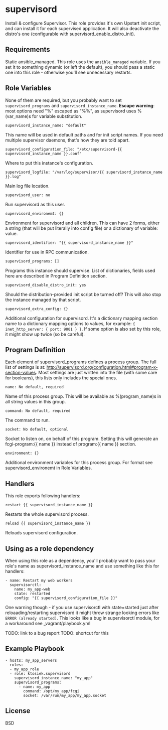 supervisord
===========

Install & configure Supervisor.
This role provides it's own Upstart init script, and can install it for each supervised application.
It will also deactivate the distro's one (configurable with supervisord_enable_distro_init).


Requirements
------------

Static ansible_managed.
    This role uses the ``ansible_managed`` variable. If you set it to something dynamic (or left the default), you should pass a static one into this role - otherwise you'll see unnecessary restarts.



Role Variables
--------------

None of them are required, but you probably want to set ``supervisord_programs`` and ``supervisord_instance_name``.
**Escape warning**: most options need "%" escaped as "%%", as supervisord uses %(var_name)s for variable substitution.


    supervisord_instance_name: "default"

This name will be used in default paths and for init script names.
If you need multiple supervisor daemons, that's how they are told apart.


    supervisord_configuration_file: "/etc/supervisord-{{ supervisord_instance_name }}.conf"

Where to put this instance's configuration.


    supervisord_logfile: "/var/log/supervisor/{{ supervisord_instance_name }}.log"

Main log file location.


    supervisord_user: no

Run supervisord as this user.


    supervisord_environemt: {}

Environment for supervisord and all children.
This can have 2 forms, either a string (that will be put literally into config file) or a dictionary of variable: value.


    supervisord_identifier: "{{ supervisord_instance_name }}"

Identifier for use in RPC communication.


    supervisord_programs: []

Programs this instance should supervise. List of dictionaries, fields used here are described in Program Definition section.


    supervisord_disable_distro_init: yes

Should the distribution-provided init script be turned off? This will also stop the instance managed by that script.


    supervisord_extra_config: {}

Additional configuration for supervisord.
It's a dictionary mapping section name to a dictionary mapping options to values, for example: ``{ inet_http_server: { port: 9001 } }``.
If some option is also set by this role, it might show up twice (so be careful).


Program Definition
------------------

Each element of supervisord_programs defines a process group.
The full list of settings is at: http://supervisord.org/configuration.html#program-x-section-values.
Most settings are just written into the file (with some care for booleans), this lists only includes the special ones.


    name: No default, required

Name of this process group.
This will be available as %(program_name)s in all string values in this group.


    command: No default, required

The command to run.


    socket: No default, optional

Socket to listen on, on behalf of this program.
Setting this will generate an fcgi-program:{{ name }} instead of program:{{ name }} section.


    environment: {}

Additional environment variables for this process group. For format see supervisord_environemt in Role Variables.


Handlers
--------

This role exports following handlers:

    restart {{ supervisord_instance_name }}

Restarts the whole supervisord process.

    reload {{ supervisord_instance_name }}

Reloads supervisord configuration.


Using as a role dependency
--------------------------

When using this role as a dependency, you'll probably want to pass your role's name as supervisord_instance_name and use something like this for handlers:

    - name: Restart my web workers
      supervisorctl:
        name: my_app-web
        state: restarted
        config: "{{ supervisord_configuration_file }}"

One warning though - if you use supervisorctl with state=started just after reloaading/restarting supervisord
it might throw strange looking errors like ``ERROR (already started)``.
This looks like a bug in supervisorctl module, for a workaround see _vagrant/playbook.yml

TODO: link to a bug report
TODO: shortcut for this


Example Playbook
-------------------------

    - hosts: my_app_servers
      roles:
      - my_app_role
      - role: ktosiek.supervisord
        supervisord_instance_name: "my_app"
        supervisord_programs:
          - name: my_app
            command: /opt/my_app/fcgi
            socket: /var/run/my_app/my_app.socket


License
-------

BSD
